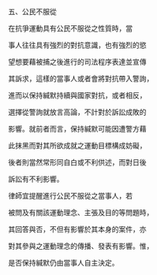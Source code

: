 五、公民不服從

在抗爭運動具有公民不服從之性質時，當

事人往往具有強烈的對抗意識，也有強烈的慾

望想要藉被捕之後進行的司法程序表達並宣傳

其訴求，這樣的當事人或者會將對抗帶入警詢，

進而以保持緘默持續與國家對抗，或者相反，

選擇從警詢就放言高論，不計對於訴訟成敗的

影響。就前者而言，保持緘默可能因遭警方藉

此抹黑而對其所欲成就之運動目標構成妨礙，

後者則當然常形同自白或不利供述，而對日後

訴訟有不利影響。

律師宜提醒進行公民不服從之當事人，若

被問及有關該運動理念、主張及目的等問題時，

其回答與否，不但有影響於其本身的案件，亦

對其參與之運動理念的傳播、發表有影響。惟，

是否保持緘默仍由當事人自主決定。

